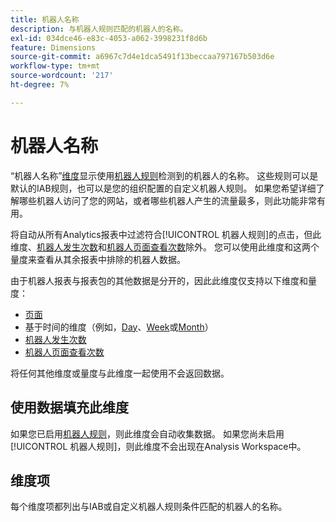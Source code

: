 ```yaml
---
title: 机器人名称
description: 与机器人规则匹配的机器人的名称。
exl-id: 034dce46-e83c-4053-a062-3998231f8d6b
feature: Dimensions
source-git-commit: a6967c7d4e1dca5491f13beccaa797167b503d6e
workflow-type: tm+mt
source-wordcount: '217'
ht-degree: 7%

---
```


# 机器人名称

“机器人名称”[维度](overview.md)显示使用[机器人规则](/help/admin/tools/manage-rs/edit-settings/general/bot-removal/bot-rules.md)检测到的机器人的名称。 这些规则可以是默认的IAB规则，也可以是您的组织配置的自定义机器人规则。 如果您希望详细了解哪些机器人访问了您的网站，或者哪些机器人产生的流量最多，则此功能非常有用。

将自动从所有Analytics报表中过滤符合[!UICONTROL 机器人规则]的点击，但此维度、[机器人发生次数](../metrics/bot-occurrences.md)和[机器人页面查看次数](../metrics/bot-page-views.md)除外。 您可以使用此维度和这两个量度来查看从其余报表中排除的机器人数据。

由于机器人报表与报表包的其他数据是分开的，因此此维度仅支持以下维度和量度：

* [页面](page.md)
* 基于时间的维度（例如，[Day](day.md)、[Week](week.md)或[Month](month.md)）
* [机器人发生次数](../metrics/bot-occurrences.md)
* [机器人页面查看次数](../metrics/bot-page-views.md)

将任何其他维度或量度与此维度一起使用不会返回数据。

## 使用数据填充此维度

如果您已启用[机器人规则](/help/admin/tools/manage-rs/edit-settings/general/bot-removal/bot-rules.md)，则此维度会自动收集数据。 如果您尚未启用[!UICONTROL 机器人规则]，则此维度不会出现在Analysis Workspace中。

## 维度项

每个维度项都列出与IAB或自定义机器人规则条件匹配的机器人的名称。
